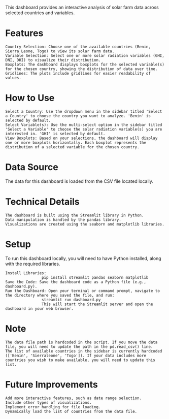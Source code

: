 This dashboard provides an interactive analysis of solar farm data across selected countries and variables.
# **Features**

    Country Selection: Choose one of the available countries (Benin, Sierra Leone, Togo) to view its solar farm data.
    Variable Selection: Select one or more solar radiation variables (GHI, DNI, DHI) to visualize their distribution.
    Boxplots: The dashboard displays boxplots for the selected variable(s) for the chosen country, showing the distribution of data over time.
    Gridlines: The plots include gridlines for easier readability of values.

# **How to Use**

    Select a Country: Use the dropdown menu in the sidebar titled 'Select a Country' to choose the country you want to analyze. 'Benin' is selected by default.
    Select Variable(s): Use the multi-select option in the sidebar titled 'Select a Variable' to choose the solar radiation variable(s) you are interested in. 'GHI' is selected by default.
    View Boxplots: Based on your selections, the dashboard will display one or more boxplots horizontally. Each boxplot represents the distribution of a selected variable for the chosen country.

# **Data Source**

The data for this dashboard is loaded from the CSV file located locally.

# **Technical Details**

    The dashboard is built using the Streamlit library in Python.
    Data manipulation is handled by the pandas library.
    Visualizations are created using the seaborn and matplotlib libraries.

# **Setup**

To run this dashboard locally, you will need to have Python installed, along with the required libraries.

    Install Libraries: 
                    pip install streamlit pandas seaborn matplotlib
    Save the Code: Save the dashboard code as a Python file (e.g., dashboard.py).
    Run the Dashboard: Open your terminal or command prompt, navigate to the directory where you saved the file, and run:  
                    streamlit run dashboard.py
                    This will start the Streamlit server and open the dashboard in your web browser.


# **Note**

    The data file path is hardcoded in the script. If you move the data file, you will need to update the path in the pd.read_csv() line.
    The list of available countries in the sidebar is currently hardcoded (['Benin', 'Sierraleone', 'Togo']). If your data includes more countries you wish to make available, you will need to update this list.

# **Future Improvements**

    Add more interactive features, such as date range selection.
    Include other types of visualizations.
    Implement error handling for file loading.
    Dynamically load the list of countries from the data file.
